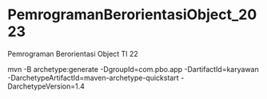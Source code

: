 # PemrogramanBerorientasiObject_2023
Pemrograman Berorientasi Object TI 22 

mvn -B archetype:generate -DgroupId=com.pbo.app -DartifactId=karyawan -DarchetypeArtifactId=maven-archetype-quickstart -DarchetypeVersion=1.4
